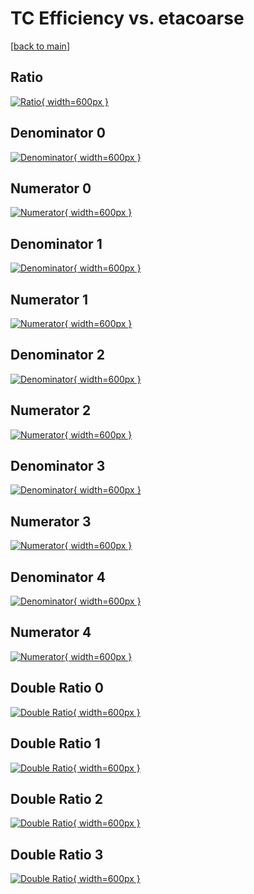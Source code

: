 # TC Efficiency vs. etacoarse

[[back to main](./)]



## Ratio

[![Ratio](../mtv/var/TC_xtr_11_-1_eff_etacoarse.png){ width=600px }](../mtv/var/TC_xtr_11_-1_eff_etacoarse.pdf)

## Denominator 0

[![Denominator](../mtv/den/TC_xtr_11_-1_eff_etacoarse_den0.png){ width=600px }](../mtv/den/TC_xtr_11_-1_eff_etacoarse_den0.pdf)

## Numerator 0

[![Numerator](../mtv/num/TC_xtr_11_-1_eff_etacoarse_num0.png){ width=600px }](../mtv/num/TC_xtr_11_-1_eff_etacoarse_num0.pdf)

## Denominator 1

[![Denominator](../mtv/den/TC_xtr_11_-1_eff_etacoarse_den1.png){ width=600px }](../mtv/den/TC_xtr_11_-1_eff_etacoarse_den1.pdf)

## Numerator 1

[![Numerator](../mtv/num/TC_xtr_11_-1_eff_etacoarse_num1.png){ width=600px }](../mtv/num/TC_xtr_11_-1_eff_etacoarse_num1.pdf)

## Denominator 2

[![Denominator](../mtv/den/TC_xtr_11_-1_eff_etacoarse_den2.png){ width=600px }](../mtv/den/TC_xtr_11_-1_eff_etacoarse_den2.pdf)

## Numerator 2

[![Numerator](../mtv/num/TC_xtr_11_-1_eff_etacoarse_num2.png){ width=600px }](../mtv/num/TC_xtr_11_-1_eff_etacoarse_num2.pdf)

## Denominator 3

[![Denominator](../mtv/den/TC_xtr_11_-1_eff_etacoarse_den3.png){ width=600px }](../mtv/den/TC_xtr_11_-1_eff_etacoarse_den3.pdf)

## Numerator 3

[![Numerator](../mtv/num/TC_xtr_11_-1_eff_etacoarse_num3.png){ width=600px }](../mtv/num/TC_xtr_11_-1_eff_etacoarse_num3.pdf)

## Denominator 4

[![Denominator](../mtv/den/TC_xtr_11_-1_eff_etacoarse_den4.png){ width=600px }](../mtv/den/TC_xtr_11_-1_eff_etacoarse_den4.pdf)

## Numerator 4

[![Numerator](../mtv/num/TC_xtr_11_-1_eff_etacoarse_num4.png){ width=600px }](../mtv/num/TC_xtr_11_-1_eff_etacoarse_num4.pdf)

## Double Ratio 0

[![Double Ratio](../mtv/ratio/TC_xtr_11_-1_eff_etacoarse_ratio0.png){ width=600px }](../mtv/ratio/TC_xtr_11_-1_eff_etacoarse_ratio0.pdf)

## Double Ratio 1

[![Double Ratio](../mtv/ratio/TC_xtr_11_-1_eff_etacoarse_ratio1.png){ width=600px }](../mtv/ratio/TC_xtr_11_-1_eff_etacoarse_ratio1.pdf)

## Double Ratio 2

[![Double Ratio](../mtv/ratio/TC_xtr_11_-1_eff_etacoarse_ratio2.png){ width=600px }](../mtv/ratio/TC_xtr_11_-1_eff_etacoarse_ratio2.pdf)

## Double Ratio 3

[![Double Ratio](../mtv/ratio/TC_xtr_11_-1_eff_etacoarse_ratio3.png){ width=600px }](../mtv/ratio/TC_xtr_11_-1_eff_etacoarse_ratio3.pdf)

